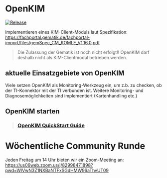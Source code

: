 # OpenKIM

[![Release](https://github.com/sberg-net/openkim/actions/workflows/release.yml/badge.svg)](https://github.com/sberg-net/openkim/actions/workflows/release.yml)

Implementieren eines KIM-Client-Moduls laut Spezifikation:
https://fachportal.gematik.de/fachportal-import/files/gemSpec_CM_KOMLE_V1.16.0.pdf

> Die Zulassung der Gematik ist noch nicht erfolgt!! OpenKIM darf deshalb nicht als KIM-Clientmodul betrieben werden.

## aktuelle Einsatzgebiete von OpenKIM
Viele setzen OpenKIM als Monitoring-Werkzeug ein, um z.b. zu checken, 
ob der TI-Konnektor mit der TI verbunden ist. Weitere Monitoring- und Diagnosemöglichkeiten sind
implementiert (Kartenhandling etc.)


## OpenKIM starten

> ### [OpenKIM QuickStart Guide](doc/QuickStartGuide.md)

# Wöchentliche Community Runde

Jeden Freitag um 14 Uhr bieten wir ein Zoom-Meeting an: https://us06web.zoom.us/j/82998471898?pwd=WlVwN3Z1NXBaNTFxSGdHMW96aThvUT09